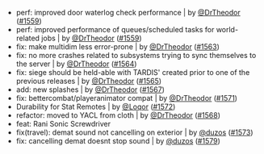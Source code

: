 - perf: improved door waterlog check performance | by [@DrTheodor](https://github.com/DrTheodor) ([#1559](https://github.com/amblelabs/ait/pull/1559))
- perf: improved performance of queues/scheduled tasks for world-related jobs | by [@DrTheodor](https://github.com/DrTheodor) ([#1559](https://github.com/amblelabs/ait/pull/1559))
- fix: make multidim less error-prone | by [@DrTheodor](https://github.com/DrTheodor) ([#1563](https://github.com/amblelabs/ait/pull/1563))
- fix: no more crashes related to subsystems trying to sync themselves to the server | by [@DrTheodor](https://github.com/DrTheodor) ([#1564](https://github.com/amblelabs/ait/pull/1564))
- fix: siege should be held-able with TARDIS' created prior to one of the previous releases | by [@DrTheodor](https://github.com/DrTheodor) ([#1565](https://github.com/amblelabs/ait/pull/1565))
- add: new splashes | by [@DrTheodor](https://github.com/DrTheodor) ([#1567](https://github.com/amblelabs/ait/pull/1567))
- fix: bettercombat/playeranimator compat | by [@DrTheodor](https://github.com/DrTheodor) ([#1571](https://github.com/amblelabs/ait/pull/1571))
- Durability for Stat Remotes | by [@Loqor](https://github.com/Loqor) ([#1572](https://github.com/amblelabs/ait/pull/1572))
- refactor: moved to YACL from cloth | by [@DrTheodor](https://github.com/DrTheodor) ([#1568](https://github.com/amblelabs/ait/pull/1568))
- feat: Rani Sonic Screwdriver
- fix(travel): demat sound not cancelling on exterior | by [@duzos](https://github.com/duzos) ([#1573](https://github.com/amblelabs/ait/pull/1573))
- fix: cancelling demat doesnt stop sound | by [@duzos](https://github.com/duzos) ([#1579](https://github.com/amblelabs/ait/pull/1579))
